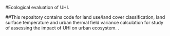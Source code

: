 #Ecological evaluation of UHI.

##This repository contains code for land use/land cover classification, land surface temperature and urban thermal field variance calculation for study of assessing the impact of UHI on urban ecosystem. .
